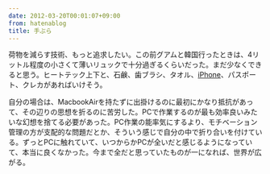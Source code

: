 ```yaml
---
date: 2012-03-20T00:01:07+09:00
from: hatenablog
title: 手ぶら
---
```


<p>荷物を減らす技術、もっと追求したい。この前グアムと韓国行ったときは、4リットル程度の小さくて薄いリュックで十分過ぎるくらいだった。まだ少なくできると思う。ヒートテック上下と、石鹸、歯ブラシ、タオル、<a class="keyword" href="http://d.hatena.ne.jp/keyword/iPhone">iPhone</a>、パスポート、クレカがあればいけそう。</p><p>自分の場合は、MacbookAirを持たずに出掛けるのに最初にかなり抵抗があって、その辺りの思想を折るのに苦労した。PCで作業するのが最も効率良いみたいな幻想を捨てる必要があった。PC作業の能率気にするより、モチベーション管理の方が支配的な問題だとか、そういう感じで自分の中で折り合いを付けている。ずっとPCに触れていて、いつからかPCが全いだと感じるようになっていて、本当に良くなかった。今まで全だと思っていたものが一になれば、世界が広がる。</p>

